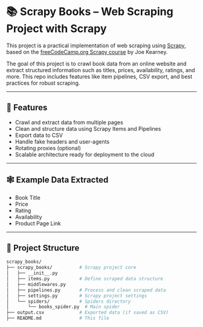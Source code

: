 # 📚 Scrapy Books – Web Scraping Project with Scrapy

This project is a practical implementation of web scraping using [Scrapy](https://scrapy.org/), based on the [freeCodeCamp.org Scrapy course](https://www.youtube.com/watch?v=QblMHLvQalo) by Joe Kearney.

The goal of this project is to crawl book data from an online website and extract structured information such as titles, prices, availability, ratings, and more. This repo includes features like item pipelines, CSV export, and best practices for robust scraping.

---

## 🚀 Features

- Crawl and extract data from multiple pages
- Clean and structure data using Scrapy Items and Pipelines
- Export data to CSV
- Handle fake headers and user-agents
- Rotating proxies (optional)
- Scalable architecture ready for deployment to the cloud

---

## 🕸 Example Data Extracted

- Book Title
- Price
- Rating
- Availability
- Product Page Link

---

## 📂 Project Structure

```bash
scrapy_books/
├── scrapy_books/          # Scrapy project core
│   ├── __init__.py
│   ├── items.py           # Define scraped data structure
│   ├── middlewares.py
│   ├── pipelines.py       # Process and clean scraped data
│   ├── settings.py        # Scrapy project settings
│   └── spiders/           # Spiders directory
│       └── books_spider.py  # Main spider
├── output.csv             # Exported data (if saved as CSV)
├── README.md              # This file
